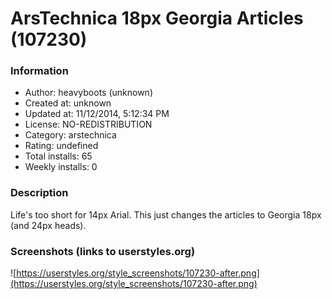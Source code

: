 # ArsTechnica 18px Georgia Articles (107230)

### Information
- Author: heavyboots (unknown)
- Created at: unknown
- Updated at: 11/12/2014, 5:12:34 PM
- License: NO-REDISTRIBUTION
- Category: arstechnica
- Rating: undefined
- Total installs: 65
- Weekly installs: 0


### Description
Life's too short for 14px Arial. This just changes the articles to Georgia 18px (and 24px heads).


### Screenshots (links to userstyles.org)
![https://userstyles.org/style_screenshots/107230-after.png](https://userstyles.org/style_screenshots/107230-after.png)


